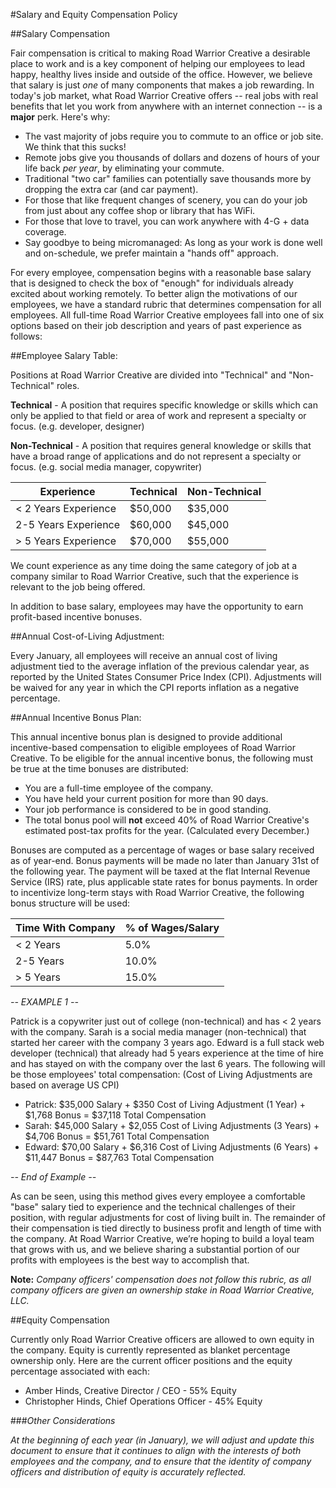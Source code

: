 #Salary and Equity Compensation Policy

##Salary Compensation

Fair compensation is critical to making Road Warrior Creative a desirable place to work and is a key component of helping our employees to lead happy, healthy lives inside and outside of the office. However, we believe that salary is just _one_ of many components that makes a job rewarding. In today's job market, what Road Warrior Creative offers -- real jobs with real benefits that let you work from anywhere with an internet connection -- is a __major__ perk. Here's why:

* The vast majority of jobs require you to commute to an office or job site. We think that this sucks!
* Remote jobs give you thousands of dollars and dozens of hours of your life back _per year_, by eliminating your commute.
* Traditional "two car" families can potentially save thousands more by dropping the extra car (and car payment).
* For those that like frequent changes of scenery, you can do your job from just about any coffee shop or library that has WiFi.
* For those that love to travel, you can work anywhere with 4-G + data coverage.
* Say goodbye to being micromanaged: As long as your work is done well and on-schedule, we prefer maintain a "hands off" approach.

For every employee, compensation begins with a reasonable base salary that is designed to check the box of "enough" for individuals already excited about working remotely. To better align the motivations of our employees, we have a standard rubric that determines compensation for all employees. All full-time Road Warrior Creative employees fall into one of six options based on their job description and years of past experience as follows:

##Employee Salary Table:

Positions at Road Warrior Creative are divided into "Technical" and "Non-Technical" roles.

**Technical** - A position that requires specific knowledge or skills which can only be applied to that field or area of work and represent a specialty or focus. (e.g. developer, designer)

**Non-Technical** - A position that requires general knowledge or skills that have a broad range of applications and do not represent a specialty or focus. (e.g. social media manager, copywriter)

Experience | Technical | Non-Technical
------------ | ------------- | -------------
< 2 Years Experience | $50,000 | $35,000
2-5 Years Experience | $60,000 | $45,000
> 5 Years Experience | $70,000 | $55,000

We count experience as any time doing the same category of job at a company similar to Road Warrior Creative, such that the experience is relevant to the job being offered.

In addition to base salary, employees may have the opportunity to earn profit-based incentive bonuses.

##Annual Cost-of-Living Adjustment:

Every January, all employees will receive an annual cost of living adjustment tied to the average inflation of the previous calendar year, as reported by the United States Consumer Price Index (CPI). Adjustments will be waived for any year in which the CPI reports inflation as a negative percentage.  

##Annual Incentive Bonus Plan:

This annual incentive bonus plan is designed to provide additional incentive-based compensation to eligible employees of Road Warrior Creative. To be eligible for the annual incentive bonus, the following must be true at the time bonuses are distributed:

* You are a full-time employee of the company.
* You have held your current position for more than 90 days.
* Your job performance is considered to be in good standing.
* The total bonus pool will **not** exceed 40% of Road Warrior Creative's estimated post-tax profits for the year. (Calculated every December.) 

Bonuses are computed as a percentage of wages or base salary received as of year-end. Bonus payments will be made no later than January 31st of the following year. The payment will be taxed at the flat Internal Revenue Service (IRS) rate, plus applicable state rates for bonus payments. In order to incentivize long-term stays with Road Warrior Creative, the following bonus structure will be used:

Time With Company | % of Wages/Salary
------------ | -------------
< 2 Years | 5.0%
2-5 Years | 10.0%
> 5 Years | 15.0%

*-- EXAMPLE 1 --*

Patrick is a copywriter just out of college (non-technical) and has < 2 years with the company. Sarah is a social media manager (non-technical) that started her career with the company 3 years ago. Edward is a full stack web developer (technical) that already had 5 years experience at the time of hire and has stayed on with the company over the last 6 years. The following will be those employees' total compensation: (Cost of Living Adjustments are based on average US CPI)

* Patrick: $35,000 Salary + $350 Cost of Living Adjustment (1 Year) + $1,768 Bonus = $37,118 Total Compensation
* Sarah: $45,000 Salary + $2,055 Cost of Living Adjustments (3 Years) + $4,706 Bonus = $51,761 Total Compensation
* Edward: $70,00 Salary + $6,316 Cost of Living Adjustments (6 Years) + $11,447 Bonus = $87,763 Total Compensation

*-- End of Example --*

As can be seen, using this method gives every employee a comfortable "base" salary tied to experience and the technical challenges of their position, with regular adjustments for cost of living built in. The remainder of their compensation is tied directly to business profit and length of time with the company. At Road Warrior Creative, we’re hoping to build a loyal team that grows with us, and we believe sharing a substantial portion of our profits with employees is the best way to accomplish that. 

**Note:** _Company officers' compensation does not follow this rubric, as all company officers are given an ownership stake in Road Warrior Creative, LLC._

##Equity Compensation

Currently only Road Warrior Creative officers are allowed to own equity in the company. Equity is currently represented as blanket percentage ownership only. Here are the current officer positions and the equity percentage associated with each:

* Amber Hinds, Creative Director / CEO - 55% Equity
* Christopher Hinds, Chief Operations Officer - 45% Equity

###_Other Considerations_

_At the beginning of each year (in January), we will adjust and update this document to ensure that it continues to align with the interests of both employees and the company, and to ensure that the identity of company officers and distribution of equity is accurately reflected._